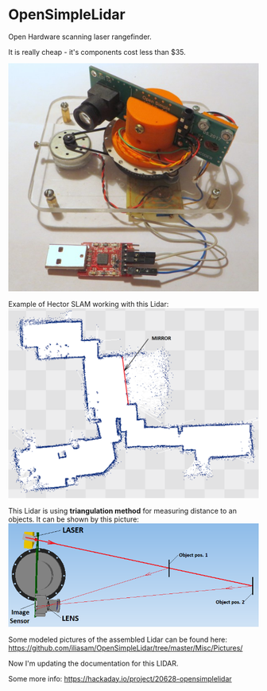 # OpenSimpleLidar
Open Hardware scanning laser rangefinder. 

It is really cheap - it's components cost less than $35. 

![Alt text](Misc/Photo_of_LIDAR1.jpg?raw=true "Image")

Example of Hector SLAM working with this Lidar:
![Alt text](Misc/hector_slam_map_test1.png?raw=true "Image")

This Lidar is using **triangulation method** for measuring distance to an objects. It can be shown by this picture:
![Alt text](Misc/optics1.png?raw=true "Image")

Some modeled pictures of the assembled Lidar can be found here: https://github.com/iliasam/OpenSimpleLidar/tree/master/Misc/Pictures/  

Now I'm updating the documentation for this LIDAR.

Some more info: https://hackaday.io/project/20628-opensimplelidar
